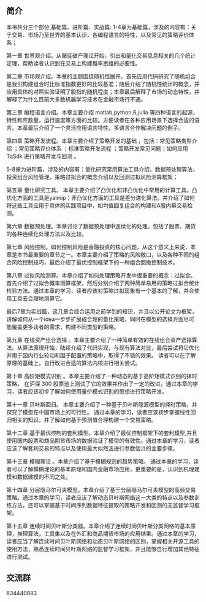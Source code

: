 ## 简介

本书共分三个部分,基础篇、进阶篇、实战篇:
1-4章为基础篇，涉及的内容有：关于交易、市场乃至世界的基本认识，各编程语言的特性，以及常见的策略评价体系；

第一章 世界观介绍。从赌徒破产理论开始，引出和量化交易息息相关的几个统计定理，帮助读者认识到在交易上构建概率思维的必要性。

第二章 市场观介绍。本章的主题围绕随机性展开。首先应用代码研究了随机组合是我们构建组合时比标准指数更好的比较基准；随后介绍了随机性统计的概念，并应用具体的对照实验证明了股指的随机程度；本章最后解释了市场的动态特性，并解释了为什么目前大多数机器学习技术在金融市场行不通。

第三章 编程语言介绍。本章主要介绍 matlab,python,R,julia 等四种语言的起源，特性和库数量，运行速度等方面的比较。方便读者在各种应用场景下选择合适的语言。本章最后介绍了一个灵活应用语言特性，多语言合作解决问题的例子。

第四章 策略开发流程。本章主要介绍了策略开发的基础 ，包括：常见策略类型介绍 ；常见策略评价体系 ；标准策略开发流程 ；策略开发常见问题；如何应用TqSdk 进行策略开发与回测 。

5-8章为进阶篇，涉及的内容有：量化研究常用算法工具介绍，数据预处理算法，投资组合风险管理，策略过拟合的概念介绍以及回测过拟风险测算框架；

第五章 量化研究工具。 本章主要介绍了凸优化和非凸优化中常用的计算工具。凸优化方面的工具是yalmip；非凸优化方面的工具是差分进化算法。并介绍了如何将这些工具应用于具体的实践项目中，如均值回复组合的构建和A股内幕交易检测。

第六章 数据预处理。本章讨论了数据预处理中连续化的处理。包括了股票、期货的各种连续化处理方法以及比较。

第七章 风险控制。如何控制风险是金融投资的核心问题，从这个意义上来说，本章是本书最重要的章节之一。本章主要介绍了策略的风险敞口，以及各种不同的组合风险控制技巧，最后介绍了最优控制框架下的一种组合回撤控制技术。

第八章 过拟风险测算。本章介绍了如何处理策略开发中很重要的概念：过拟合。首先介绍了过拟合概率测算框架，然后分别介绍了两种简单易用的策略过拟合统计检验方法。通过本章的学习，读者应该对策略过拟现象有一个基本的了解，并会使用工具去合理地测算它。

最后7章为实战篇，这几章会综合运用之前学到的知识，并且以公开论文为框架，讲解如何从一个idea一步步扩展成合理的量化策略，同时在模型的选择方面尽可能覆盖更多读者的需求，构建不同类型的策略。

第九章 在线资产组合选择 。本章主要介绍了一种简单有效的在线组合资产选择算法。从算法原理开始，陆续介绍了代码实现，与现有算法对比，最后尝试将它优化并用于国内行业轮动和因子配置的策略中，取得了不错的效果。 读者可以在了解原理的基础上，自行改进合适的算法内核进行相关尝试。

第十章 高阶矩模式识别 。本章主要介绍了一种动态的基于高阶矩模式识别的择时策略， 在沪深 300 股票池上测试了它的效果并作出了一定的改进。通过本章的学习，读者应该初步了解如何使用量价模式识别的思想进行策略开发。 

第十一章 贝叶斯回归。 本章主要介绍了一种基于贝叶斯隐源模型的择时策略，并探究了模型在中国市场上的可行性。 通过本章的学习，读者应该初步掌握线性回归相关的知识，并了解如何基于预测值合理构建一个交易策略。

第十二章 基于最优控制的套利模型。本章介绍了最优控制框架下的套利模型,并且使用国内股票和商品期货市场的数据验证了模型的有效性。通过本章的学习，读者应该了解套利交易的特点以及使用最大似然法进行参数估计的主要步骤。

第十三章 模糊理论 。本章介绍了基于模糊规则的趋势策略。 通过本章的学习，读者可以了解模糊理论的基本原理和国内金融市场应用，更重要的是，认识到机理建模和数据建模的不同之处。 

第十四章 分层隐马尔可夫模型。本章介绍了基于分层隐马尔可夫模型的高频交易策略。通过本章的学习，读者应该了解动态贝叶斯网络这一大类的特点以及参数训练方法，还可以掌握基于时间序列数据特征提取的策略开发和回测的无监督学习框架。

第十五章 连续时间贝叶斯分类器。本章介绍了连续时间贝叶斯分类网络的基本原理，推理算法，工具集以及在外汇和商品期货市场的应用结果。通过本章的学习，读者应当了解连续时间贝叶斯网络和动态贝叶斯网络的区别，掌握相关开源工具的使用方法，熟悉连续时间贝叶斯网络的监督学习框架，并且能够自行增加其他特征进行测试。

## 交流群

834440883